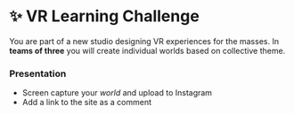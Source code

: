 # ✨ VR Learning Challenge

You are part of a new studio designing VR experiences for the masses. In **teams of three** you will create individual worlds based on collective theme.

### Presentation

* Screen capture your _world_ and upload to Instagram
* Add a link to the site as a comment

